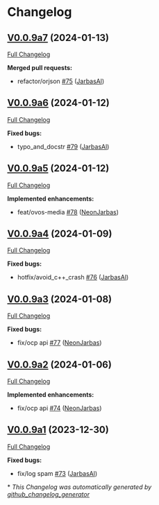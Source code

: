 # Changelog

## [V0.0.9a7](https://github.com/OpenVoiceOS/ovos-bus-client/tree/V0.0.9a7) (2024-01-13)

[Full Changelog](https://github.com/OpenVoiceOS/ovos-bus-client/compare/V0.0.9a6...V0.0.9a7)

**Merged pull requests:**

- refactor/orjson [\#75](https://github.com/OpenVoiceOS/ovos-bus-client/pull/75) ([JarbasAl](https://github.com/JarbasAl))

## [V0.0.9a6](https://github.com/OpenVoiceOS/ovos-bus-client/tree/V0.0.9a6) (2024-01-12)

[Full Changelog](https://github.com/OpenVoiceOS/ovos-bus-client/compare/V0.0.9a5...V0.0.9a6)

**Fixed bugs:**

- typo\_and\_docstr [\#79](https://github.com/OpenVoiceOS/ovos-bus-client/pull/79) ([JarbasAl](https://github.com/JarbasAl))

## [V0.0.9a5](https://github.com/OpenVoiceOS/ovos-bus-client/tree/V0.0.9a5) (2024-01-12)

[Full Changelog](https://github.com/OpenVoiceOS/ovos-bus-client/compare/V0.0.9a4...V0.0.9a5)

**Implemented enhancements:**

- feat/ovos-media [\#78](https://github.com/OpenVoiceOS/ovos-bus-client/pull/78) ([NeonJarbas](https://github.com/NeonJarbas))

## [V0.0.9a4](https://github.com/OpenVoiceOS/ovos-bus-client/tree/V0.0.9a4) (2024-01-09)

[Full Changelog](https://github.com/OpenVoiceOS/ovos-bus-client/compare/V0.0.9a3...V0.0.9a4)

**Fixed bugs:**

- hotfix/avoid\_c++\_crash [\#76](https://github.com/OpenVoiceOS/ovos-bus-client/pull/76) ([JarbasAl](https://github.com/JarbasAl))

## [V0.0.9a3](https://github.com/OpenVoiceOS/ovos-bus-client/tree/V0.0.9a3) (2024-01-08)

[Full Changelog](https://github.com/OpenVoiceOS/ovos-bus-client/compare/V0.0.9a2...V0.0.9a3)

**Fixed bugs:**

- fix/ocp api [\#77](https://github.com/OpenVoiceOS/ovos-bus-client/pull/77) ([NeonJarbas](https://github.com/NeonJarbas))

## [V0.0.9a2](https://github.com/OpenVoiceOS/ovos-bus-client/tree/V0.0.9a2) (2024-01-06)

[Full Changelog](https://github.com/OpenVoiceOS/ovos-bus-client/compare/V0.0.9a1...V0.0.9a2)

**Implemented enhancements:**

- fix/ocp api [\#74](https://github.com/OpenVoiceOS/ovos-bus-client/pull/74) ([NeonJarbas](https://github.com/NeonJarbas))

## [V0.0.9a1](https://github.com/OpenVoiceOS/ovos-bus-client/tree/V0.0.9a1) (2023-12-30)

[Full Changelog](https://github.com/OpenVoiceOS/ovos-bus-client/compare/V0.0.8...V0.0.9a1)

**Fixed bugs:**

- fix/log spam [\#73](https://github.com/OpenVoiceOS/ovos-bus-client/pull/73) ([JarbasAl](https://github.com/JarbasAl))



\* *This Changelog was automatically generated by [github_changelog_generator](https://github.com/github-changelog-generator/github-changelog-generator)*
